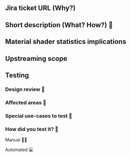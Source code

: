 <!---
If a section is not applicable for your PR,
please just mark it with "n/a" rather than deleting it.
Also these comment sections should be deleted from the final PR.
-->

## Jira ticket URL (Why?)
<!---
Use the Jira ticket id as text in PROJ-XXX format and append it to the end of the link.
If there are multiple tickets, list all.
-->
[](https://shapr3d.atlassian.net/browse/)

## Short description (What? How?) 📖
<!---
Short description of the change, can include screenshot, gif, etc.
Let's focus on the what? and how?.
Don't duplicate what's in the Jira ticket. If it's outdated, let's update that.
-->

## Material shader statistics implications
<!---
The statistics regarding the performance of material shaders are updated after each filament version change and can be found in:
https://shapr3d.atlassian.net/wiki/spaces/RT/pages/3323134029/Benchmark+material+attribute+performance .
If you belive that your commit has a heavy impact on performance and needs an additional check, please inform @benceboros2 .
-->

## Upstreaming scope
<!---
Should we propagate these changes to upstream? If so, reference the upstream PR
or the ticket that should result in an upstream PR. If not, elaborate why.
-->

## Testing

### Design review 🎨
<!--- List the design team members who approved the implementation -->

### Affected areas 🧭
<!--- List all areas that can be affected by the changes introduced -->

### Special use-cases to test 🧷
<!--- List special use-cases that could have changed -->

### How did you test it? 🤔
<!--- Short summary of how did you test your own implementation, :thumbsup: is not detailed enough -->
Manual 💁‍♂️

Automated 💻
